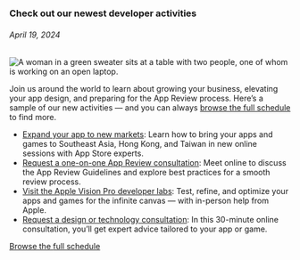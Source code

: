 <!-- ### MySkills
BootStrap & React.js  
<img src="https://img.shields.io/badge/HTML5-E34F26?style=flat-square&logo=HTML5&logoColor=white"/></a>
<img src="https://img.shields.io/badge/CSS3-1572B6?style=flat-square&logo=CSS3&logoColor=white"/></a>
<img src="https://img.shields.io/badge/JavaScript-F7DF1E?style=flat-square&logo=JavaScript&logoColor=white"/></a>
<img src="https://img.shields.io/badge/React.js-1E8CBE?style=flat-square&logo=JavaScript&logoColor=white"/></a>   -->

<!-- Android & IOS  
<img src="https://img.shields.io/badge/Java-007396?style=flat-square&logo=Java&logoColor=white"/></a>
<img src="https://img.shields.io/badge/Swift-F05138?style=flat-square&logo=Swift&logoColor=white"/></a> -->
<!-- 
Languages  
<img src="https://img.shields.io/badge/C-A8B9CC?style=flat-square&logo=C&logoColor=white"/></a>
<img src="https://img.shields.io/badge/C++-00599C?style=flat-square&logo=C%2B%2B&logoColor=white"/></a>
<img src="https://img.shields.io/badge/Python-3776AB?style=flat-square&logo=Python&logoColor=white"/></a>

algorithms  
<img src="https://img.shields.io/badge/Baekjoon-Gold4-gold?style=flat-square&labelColor=004088"/></a> -->
<!-- 
Contact  
[<img src="https://img.shields.io/badge/l06094@gmail.com-EA4335?style=flat-square&logo=Gmail&logoColor=white"/>](l06094@gmail.com)
<a href="dlwjsgml02@naver.com"><img src="https://img.shields.io/badge/dlwjsgml02@naver.com-0ABF53?style=flat-square&logo=Nintendo&logoColor=white"/></a>
<img src="https://img.shields.io/badge/jeon__hui__22-E4405F?style=flat-square&logo=Instagram&logoColor=white"/></a>  

---
![Top Langs](https://github-readme-stats.vercel.app/api/top-langs/?username=6810779s&layout=compact&theme=algolia) 

![Jeonhui's GitHub stats](https://github-readme-stats.vercel.app/api?username=Jeonhui&show_icons=true&theme=algolia)  
 -->

<!-- [![Solved.ac
프로필](http://mazassumnida.wtf/api/v2/generate_badge?boj=whas02)](https://solved.ac/whas02)  

# IOS developer News -->

<!--
 <pre>
    ___  _______   ________  ________   ___  ___  ___  ___  ___     
   |\  \|\  ___ \ |\   __  \|\   ___  \|\  \|\  \|\  \|\  \|\  \    
   \ \  \ \   __/|\ \  \|\  \ \  \\ \  \ \  \\\  \ \  \\\  \ \  \   
 __ \ \  \ \  \_|/_\ \  \\\  \ \  \\ \  \ \   __  \ \  \\\  \ \  \  
|\  \\_\  \ \  \_|\ \ \  \\\  \ \  \\ \  \ \  \ \  \ \  \\\  \ \  \ 
\ \________\ \_______\ \_______\ \__\\ \__\ \__\ \__\ \_______\ \__\
 \|________|\|_______|\|_______|\|__| \|__|\|__|\|__|\|_______|\|__|</pre>
                                                          
                                                                    
-->                                                                    
###  Check out our newest developer activities  
###### April 19, 2024  
<div class="article-text"><div class="inline-article-image"><img alt="A woman in a green sweater sits at a table with two people, one of whom is working on an open laptop." data-hires="false" data-img-dark="https://devimages-cdn.apple.com/wwdc-services/articles/images/0117AA71-1508-421A-8C05-9F67DB6FBD89/2048.jpeg" src="https://devimages-cdn.apple.com/wwdc-services/articles/images/0117AA71-1508-421A-8C05-9F67DB6FBD89/2048.jpeg"/></div><p>Join us around the world to learn about growing your business, elevating your app design, and preparing for the App Review process. Here’s a sample of our new activities — and you can always <a href="https://developer.apple.com/events/view/upcoming-events">browse the full schedule</a> to find more.</p><ul>
<li><a href="https://developer.apple.com/events/view/upcoming-events?q=expand%20your%20app">Expand your app to new markets</a>: Learn how to bring your apps and games to Southeast Asia, Hong Kong, and Taiwan in new online sessions with App Store experts.</li>
<li><a href="https://developer.apple.com/events/view/upcoming-events?q=app%20review%20consultation">Request a one-on-one App Review consultation</a>: Meet online to discuss the App Review Guidelines and explore best practices for a smooth review process.</li>
<li><a href="https://developer.apple.com/events/view/upcoming-events?q=apple%20vision%20pro%20developer%20labs">Visit the Apple Vision Pro developer labs</a>: Test, refine, and optimize your apps and games for the infinite canvas — with in-person help from Apple.</li>
<li><a href="https://developer.apple.com/events/view/upcoming-events?q=design%20and%20technology%20consultation">Request a design or technology consultation</a>: In this 30-minute online consultation, you’ll get expert advice tailored to your app or game.</li>
</ul><p><a href="https://developer.apple.com/events/view/upcoming-events">Browse the <span class="icon icon-after icon-chevronright nowrap">full schedule</span></a> </p></div>